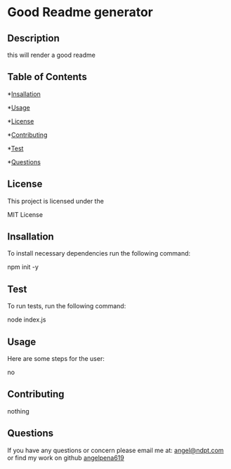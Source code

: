 
  # Good Readme generator
  ##  Description
   this will render a good readme

  ## Table of Contents


  *[Insallation](#Insallation)
 
  *[Usage](#Usage)

  *[License](#License)

  *[Contributing](#Contributing)

  *[Test](#Test)

  *[Questions](#Questions)

  
  ## License
   This project is licensed under the 
   
MIT License

  ## Insallation
   To install necessary dependencies run the following command: 
   
npm init -y

  ## Test
   To run tests, run the following command: 
   
node index.js

  ## Usage
   Here are some steps for the user: 
   
no

  ## Contributing
   nothing
   
  ## Questions
  
  If you have any questions or concern please email me at: 
  angel@ndpt.com
  or find my work on github
  [angelpena619](https://github.com/angelpena619)
  